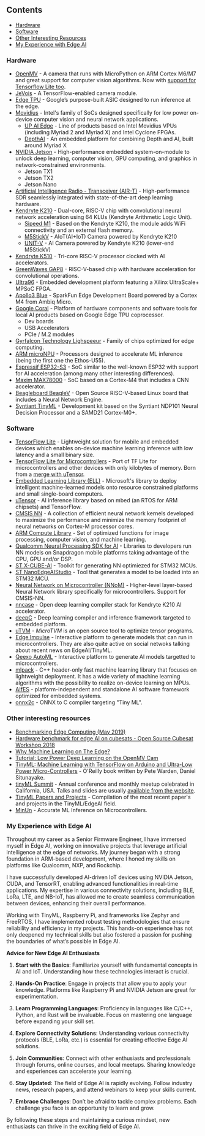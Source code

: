 ## Contents
- [Hardware](#hardware)
- [Software](#software)
- [Other Interesting Resources](#other-interesting-resources)
- [My Experience with Edge AI](#my-experience-with-edge-ai)


### Hardware
- [OpenMV](http://docs.openmv.io) - A camera that runs with MicroPython on ARM Cortex M6/M7 and great support for computer vision algorithms. Now with [support for Tensorflow Lite too](https://openmv.io/blogs/news/tensorflow-lite-and-person-detection).
- [JeVois](http://jevois.org/) - A TensorFlow-enabled camera module.
- [Edge TPU](https://cloud.google.com/edge-tpu/) - Google’s purpose-built ASIC designed to run inference at the edge.
- [Movidius](https://www.movidius.com) - Intel's family of SoCs designed specifically for low power on-device computer vision and neural network applications.
    - [UP AI Edge](https://up-shop.org/25-up-ai-edge) - Line of products based on Intel Movidius VPUs (including Myriad 2 and Myriad X) and Intel Cyclone FPGAs.
    - [DepthAI](https://www.crowdsupply.com/luxonis/depthai) - An embedded platform for combining Depth and AI, built around Myriad X
- [NVIDIA Jetson](https://www.nvidia.com/en-us/autonomous-machines/embedded-systems/) - High-performance embedded system-on-module to unlock deep learning, computer vision, GPU computing, and graphics in network-constrained environments.
    - Jetson TX1
    - Jetson TX2
    - Jetson Nano
- [Artificial Intelligence Radio - Transceiver (AIR-T)](https://www.crowdsupply.com/deepwave-digital/air-t) - High-performance SDR seamlessly integrated with state-of-the-art deep learning hardware.
- [Kendryte K210](https://canaan.io/product/kendryteai) - Dual-core, RISC-V chip with convolutional neural network acceleration using 64 KLUs (Kendryte Arithmetic Logic Unit).
    - [Sipeed M1](http://en.dan.sipeed.com/) - Based on the Kendryte K210, the module adds WiFi connectivity and an external flash memory.
    - [M5StickV](https://docs.m5stack.com/#/en/core/m5stickv) - AIoT(AI+IoT) Camera powered by Kendryte K210
    - [UNIT-V](https://docs.m5stack.com/#/en/unit/unitv) - AI Camera powered by Kendryte K210 (lower-end M5StickV)
- [Kendryte K510](https://canaan.io/product/kendryteai) - Tri-core RISC-V processor clocked with AI accelerators.
- [GreenWaves GAP8](https://greenwaves-technologies.com/en/gap8-product/) - RISC-V-based chip with hardware acceleration for convolutional operations.
- [Ultra96](https://www.96boards.ai/products/ultra96/) - Embedded development platform featuring a Xilinx UltraScale+ MPSoC FPGA.
- [Apollo3 Blue](https://www.sparkfun.com/products/15170) - SparkFun Edge Development Board powered by a Cortex M4 from Ambiq Micro.
- [Google Coral](https://coral.ai/) - Platform of hardware components and software tools for local AI products based on Google Edge TPU coprocessor.
    - Dev boards
    - USB Accelerators
    - PCIe / M.2 modules
- [Gyrfalcon Technology Lighspeeur](https://www.gyrfalcontech.ai/solutions/) - Family of chips optimized for edge computing.
- [ARM microNPU](https://www.arm.com/products/silicon-ip-cpu/machine-learning/ethos-u55) - Processors designed to accelerate ML inference (being the first one the Ethos-U55).
- [Espressif ESP32-S3](https://www.espressif.com/en/products/socs/esp32-s3) - SoC similar to the well-known ESP32 with support for AI acceleration (among many other interesting differences).
- [Maxim MAX78000](https://www.maximintegrated.com/en/products/microcontrollers/MAX78000.html) - SoC based on a Cortex-M4 that includes a CNN accelerator.
- [Beagleboard BeagleV](https://beagleboard.org/beaglev) - Open Source RISC-V-based Linux board that includes a Neural Network Engine.
- [Syntiant TinyML](https://www.syntiant.com/tinyml) - Development kit based on the Syntiant NDP101 Neural Decision Processor and a SAMD21 Cortex-M0+.

### Software
- [TensorFlow Lite](https://www.tensorflow.org/lite/) - Lightweight solution for mobile and embedded devices which enables on-device machine learning inference with low latency and a small binary size.
- [TensorFlow Lite for Microcontrollers](https://www.tensorflow.org/lite/microcontrollers) - Port of TF Lite for microcontrollers and other devices with only kilobytes of memory. Born from a [merge with uTensor](https://os.mbed.com/blog/entry/uTensor-and-Tensor-Flow-Announcement/).
- [Embedded Learning Library (ELL)](https://github.com/Microsoft/ELL) - Microsoft's library to deploy intelligent machine-learned models onto resource constrained platforms and small single-board computers.
- [uTensor](https://github.com/uTensor/uTensor) - AI inference library based on mbed (an RTOS for ARM chipsets) and TensorFlow.
- [CMSIS NN](https://arm-software.github.io/CMSIS_5/NN/html/index.html) - A collection of efficient neural network kernels developed to maximize the performance and minimize the memory footprint of neural networks on Cortex-M processor cores.
- [ARM Compute Library](https://developer.arm.com/technologies/compute-library) - Set of optimized functions for image processing, computer vision, and machine learning.
- [Qualcomm Neural Processing SDK for AI](https://developer.qualcomm.com/software/qualcomm-neural-processing-sdk) - Libraries to developers run NN models on Snapdragon mobile platforms taking advantage of the CPU, GPU and/or DSP.
- [ST X-CUBE-AI](https://www.st.com/en/embedded-software/x-cube-ai.html) - Toolkit for generating NN optimiezed for STM32 MCUs.
- [ST NanoEdgeAIStudio](https://www.st.com/content/st_com/en/campaigns/nanoedgeaistudio.html) - Tool that generates a model to be loaded into an STM32 MCU.
- [Neural Network on Microcontroller (NNoM)](https://github.com/majianjia/nnom) - Higher-level layer-based Neural Network library specifically for microcontrollers. Support for CMSIS-NN.
- [nncase](https://github.com/kendryte/nncase) - Open deep learning compiler stack for Kendryte K210 AI accelerator.
- [deepC](https://github.com/ai-techsystems/dnnCompiler) - Deep learning compiler and inference framework targeted to embedded platform.
- [uTVM](https://tvm.apache.org/2020/06/04/tinyml-how-tvm-is-taming-tiny) - *MicroTVM* is an open source tool to optimize tensor programs.
- [Edge Impulse](https://edgeimpulse.com/) - Interactive platform to generate models that can run in microcontrollers. They are also quite active on social netwoks talking about recent news on EdgeAI/TinyML.
- [Qeexo AutoML](https://qeexo.com/ml-platform/) - Interactive platform to generate AI models targetted to microcontrollers.
- [mlpack](https://www.mlpack.org) - C++ header-only fast machine learning library that focuses on lightweight deployment. It has a wide variety of machine learning algorithms with the possibility to realize on-device learning on MPUs. 
- [AIfES](https://github.com/Fraunhofer-IMS/AIfES_for_Arduino) - platform-independent and standalone AI software framework optimized for embedded systems.
- [onnx2c](https://github.com/kraiskil/onnx2c) - ONNX to C compiler targeting "Tiny ML".

### Other interesting resources
- [Benchmarking Edge Computing (May 2019)](https://medium.com/@aallan/benchmarking-edge-computing-ce3f13942245)
- [Hardware benchmark for edge AI on cubesats - Open Source Cubesat Workshop 2018](https://github.com/crespum/oscw18-edge-ai)
- [Why Machine Learning on The Edge?](https://towardsdatascience.com/why-machine-learning-on-the-edge-92fac32105e6)
- [Tutorial: Low Power Deep Learning on the OpenMV Cam](https://community.arm.com/innovation/b/blog/posts/low-power-deep-learning-on-openmv-cam)
- [TinyML: Machine Learning with TensorFlow on Arduino and Ultra-Low Power Micro-Controllers](http://shop.oreilly.com/product/0636920254508.do) - O'Reilly book written by Pete Warden, Daniel Situnayake.
- [tinyML Summit](https://www.tinymlsummit.org/) - Annual conference and monthly meetup celebrated in California, USA. Talks and slides are usually [available from the website](https://www.tinymlsummit.org/#meetups).
- [TinyML Papers and Projects](https://github.com/gigwegbe/tinyml-papers-and-projects) - Compilation of the most recent paper's and projects in the TinyML/EdgeAI field.
- [MinUn](https://github.com/ShikharJ/MinUn) - Accurate ML Inference on Microcontrollers.

### My Experience with Edge AI

Throughout my career as a Senior Firmware Engineer, I have immersed myself in Edge AI, working on innovative projects that leverage artificial intelligence at the edge of networks. My journey began with a strong foundation in ARM-based development, where I honed my skills on platforms like Qualcomm, NXP, and Rockchip. 

I have successfully developed AI-driven IoT devices using NVIDIA Jetson, CUDA, and TensorRT, enabling advanced functionalities in real-time applications. My expertise in various connectivity solutions, including BLE, LoRa, LTE, and NB-IoT, has allowed me to create seamless communication between devices, enhancing their overall performance.

Working with TinyML, Raspberry Pi, and frameworks like Zephyr and FreeRTOS, I have implemented robust testing methodologies that ensure reliability and efficiency in my projects. This hands-on experience has not only deepened my technical skills but also fostered a passion for pushing the boundaries of what’s possible in Edge AI.

**Advice for New Edge AI Enthusiasts**

1. **Start with the Basics**: Familiarize yourself with fundamental concepts in AI and IoT. Understanding how these technologies interact is crucial.

2. **Hands-On Practice**: Engage in projects that allow you to apply your knowledge. Platforms like Raspberry Pi and NVIDIA Jetson are great for experimentation.

3. **Learn Programming Languages**: Proficiency in languages like C/C++, Python, and Rust will be invaluable. Focus on mastering one language before expanding your skill set.

4. **Explore Connectivity Solutions**: Understanding various connectivity protocols (BLE, LoRa, etc.) is essential for creating effective Edge AI solutions.

5. **Join Communities**: Connect with other enthusiasts and professionals through forums, online courses, and local meetups. Sharing knowledge and experiences can accelerate your learning.

6. **Stay Updated**: The field of Edge AI is rapidly evolving. Follow industry news, research papers, and attend webinars to keep your skills current.

7. **Embrace Challenges**: Don’t be afraid to tackle complex problems. Each challenge you face is an opportunity to learn and grow.

By following these steps and maintaining a curious mindset, new enthusiasts can thrive in the exciting field of Edge AI.


